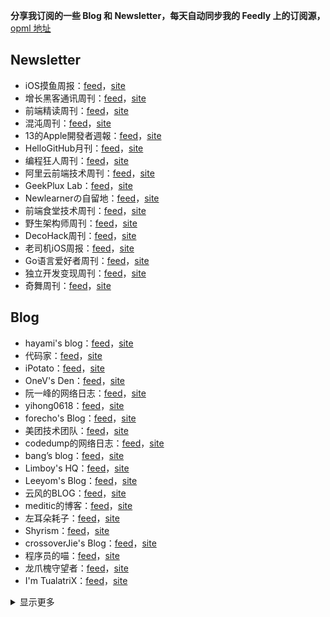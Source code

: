 **分享我订阅的一些 Blog 和 Newsletter，每天自动同步我的 Feedly 上的订阅源，**[opml 地址](https://github.com/superleeyom/my-feed-OPML/blob/master/feed.opml)

Newsletter
----------
- iOS摸鱼周报：[feed](http://rsshub.app/juejin/posts/2242659450368119)，[site](https://juejin.cn/user/2242659450368119/posts)
- 增长黑客通讯周刊：[feed](https://us6.campaign-archive.com/feed?u=e4582460499f4aadae1a90e2b&id=d2c14f8a94)，[site](https://us6.campaign-archive.com/feed?u=e4582460499f4aadae1a90e2b&id=d2c14f8a94)
- 前端精读周刊：[feed](https://github.com/ascoders/weekly/releases.atom)，[site](https://github.com/ascoders/weekly/releases)
- 混沌周刊：[feed](https://weekly.love/feed/atom/)，[site](https://weekly.love)
- 13的Apple開發者週報：[feed](https://ethanhuang13.substack.com/feed/)，[site](https://ethanhuang13.substack.com)
- HelloGitHub月刊：[feed](https://hellogithub.com/rss)，[site](https://hellogithub.com)
- 编程狂人周刊：[feed](http://www.tuicool.com/mags/rss_programming.rss)，[site](https://www.tuicool.com/mags)
- 阿里云前端技术周刊：[feed](https://github.com/aliyunfe/weekly/releases.atom)，[site](https://github.com/aliyunfe/weekly/releases)
- GeekPlux Lab：[feed](https://rsshub.app/zhubai/geekplux)，[site](https://geekplux.zhubai.love/)
- Newlearnerの自留地：[feed](https://rsshub.app/telegram/channel/NewlearnerChannel)，[site](https://t.me/s/NewlearnerChannel)
- 前端食堂技术周刊：[feed](https://rsshub.app/juejin/posts/3491704662669469)，[site](https://juejin.cn/user/3491704662669469/posts)
- 野生架构师周刊：[feed](http://weekly.codelc.com/?format=rss)，[site](http://weekly.codelc.com/)
- DecoHack周刊：[feed](https://rsshub.app/zhubai/decohack)，[site](https://decohack.zhubai.love/)
- 老司机iOS周报：[feed](https://github.com/SwiftOldDriver/iOS-Weekly/releases.atom)，[site](https://github.com/SwiftOldDriver/iOS-Weekly/releases)
- Go语言爱好者周刊：[feed](https://rsshub.app/go-weekly)，[site](https://studygolang.com/go/weekly)
- 独立开发变现周刊：[feed](https://www.ezindie.com/feed/rss.xml)，[site](https://www.ezindie.com/weekly)
- 奇舞周刊：[feed](https://weekly.75.team/rss)，[site](https://weekly.75.team)

Blog
----
- hayami's blog：[feed](https://rsshub.app/telegram/channel/hayami_kiraa)，[site](https://t.me/s/hayami_kiraa)
- 代码家：[feed](https://daimajia.com/feed)，[site](https://daimajia.com)
- iPotato：[feed](http://ipotato.me/feed)，[site](https://ipotato.me)
- OneV's Den：[feed](http://www.onevcat.com/rss/)，[site](https://onevcat.com)
- 阮一峰的网络日志：[feed](http://feeds.feedburner.com/ruanyifeng)，[site](http://www.ruanyifeng.com/blog/)
- yihong0618：[feed](https://raw.githubusercontent.com/yihong0618/gitblog/master/feed.xml)，[site](https://github.com/yihong0618/gitblog)
- forecho's Blog：[feed](http://blog.forecho.com/atom.xml)，[site](https://blog.forecho.com/)
- 美团技术团队：[feed](https://rsshub.app/meituan/tech/home)，[site](https://tech.meituan.com/feed/)
- codedump的网络日志：[feed](https://www.codedump.info/index.xml)，[site](https://www.codedump.info/)
- bang’s blog：[feed](http://feeds.feedburner.com/webbang)，[site](http://blog.cnbang.net)
- Limboy's HQ：[feed](http://feeds.feedburner.com/lzyy)，[site](https://limboy.me/)
- Leeyom's Blog：[feed](https://raw.githubusercontent.com/superleeyom/blog/master/feed.xml)，[site](https://github.com/superleeyom/blog)
- 云风的BLOG：[feed](http://blog.codingnow.com/atom.xml)，[site](https://blog.codingnow.com/)
- meditic的博客：[feed](https://meditic.com/feed)，[site](https://meditic.com)
- 左耳朵耗子：[feed](http://coolshell.cn/feed)，[site](https://coolshell.cn)
- Shyrism：[feed](https://shyrz.me/rss/)，[site](https://shyrz.me/)
- crossoverJie's Blog：[feed](https://crossoverjie.top/atom.xml)，[site](http://crossoverjie.top/)
- 程序员的喵：[feed](https://catcoding.me/atom.xml)，[site](http://catcoding.me/)
- 龙爪槐守望者：[feed](http://www.ftium4.com/rss.xml)，[site](http://www.ftium4.com/)
- I'm TualatriX：[feed](http://imtx.me/feed/latest/)，[site](http://imtx.me/)
<details><summary>显示更多</summary>

- 唐巧的博客：[feed](http://www.devtang.com/atom.xml)，[site](https://blog.devtang.com/)
- Randy's Blog：[feed](https://lutaonan.com/rss.xml)，[site](https://lutaonan.com/)
</details>
